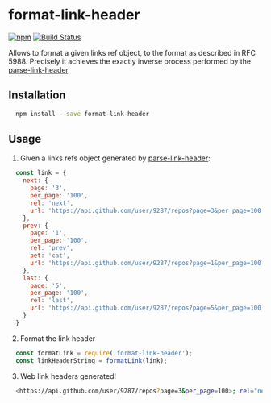 # format-link-header

[![npm](https://img.shields.io/npm/v/format-link-header?style=flat-square)](https://www.npmjs.com/package/format-link-header)
[![Build Status](https://github.com/jonathansamines/format-link-header/workflows/Node.js%20CI/badge.svg)](https://github.com/jonathansamines/format-link-header/actions)

Allows to format a given links ref object, to the format as described in RFC 5988. Precisely it achieves the exactly inverse process performed by the [parse-link-header](https://github.com/thlorenz/parse-link-header).

## Installation

```bash
  npm install --save format-link-header
```

## Usage

1. Given a links refs object generated by [parse-link-header](https://github.com/thlorenz/parse-link-header):

```js
  const link = {
    next: {
      page: '3',
      per_page: '100',
      rel: 'next',
      url: 'https://api.github.com/user/9287/repos?page=3&per_page=100'
    },
    prev: {
      page: '1',
      per_page: '100',
      rel: 'prev',
      pet: 'cat',
      url: 'https://api.github.com/user/9287/repos?page=1&per_page=100'
    },
    last: {
      page: '5',
      per_page: '100',
      rel: 'last',
      url: 'https://api.github.com/user/9287/repos?page=5&per_page=100'
    }
  }
```

2. Format the link header

```js
  const formatLink = require('format-link-header');
  const linkHeaderString = formatLink(link);
```

3. Web link headers generated!

```bash
  <https://api.github.com/user/9287/repos?page=3&per_page=100>; rel="next", <https://api.github.com/user/9287/repos?page=1&per_page=100>; rel="prev"; pet="cat", <https://api.github.com/user/9287/repos?page=5&per_page=100>; rel="last"
```
